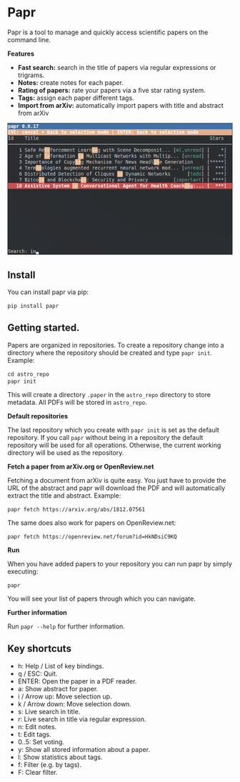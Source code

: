# Papr

Papr is a tool to manage and quickly access scientific papers on the command line.

**Features**

* **Fast search:** search in the title of papers via regular expressions or trigrams.
* **Notes:** create notes for each paper.
* **Rating of papers:** rate your papers via a five star rating system.
* **Tags:** assign each paper different tags.
* **Import from arXiv:** automatically import papers with title and abstract from arXiv

![papr](screenshot.png)

## Install

You can install papr via pip:

    pip install papr

## Getting started.

Papers are organized in repositories. To create a repository change into a directory where the repository should be created and type `papr init`. Example:

    cd astro_repo
    papr init

This will create a directory `.paper` in the `astro_repo` directory to store metadata. All PDFs will be stored in `astro_repo`.

**Default repositories**

The last repository which you create with `papr init` is set as the default repository. If you call `papr` without being in a repository the default repository will be used for all operations. Otherwise, the current working directory will be used as the repository.

**Fetch a paper from arXiv.org or OpenReview.net**

Fetching a document from arXiv is quite easy. You just have to provide the URL of the abstract and papr will
download the PDF and will automatically extract the title and abstract. Example:

    papr fetch https://arxiv.org/abs/1812.07561

The same does also work for papers on OpenReview.net:

    papr fetch https://openreview.net/forum?id=HkNDsiC9KQ

**Run**

When you have added papers to your repository you can run papr by simply executing:

    papr

You will see your list of papers through which you can navigate.

**Further information**

Run `papr --help` for further information.

## Key shortcuts

* h: Help / List of key bindings.
* q / ESC: Quit.
* ENTER: Open the paper in a PDF reader.
* a: Show abstract for paper.
* i / Arrow up: Move selection up.
* k / Arrow down: Move selection down.
* s: Live search in title.
* r: Live search in title via regular expression.
* n: Edit notes.
* t: Edit tags.
* 0..5: Set voting.
* y: Show all stored information about a paper.
* l: Show statistics about tags.
* f: Filter (e.g. by tags).
* F: Clear filter.
